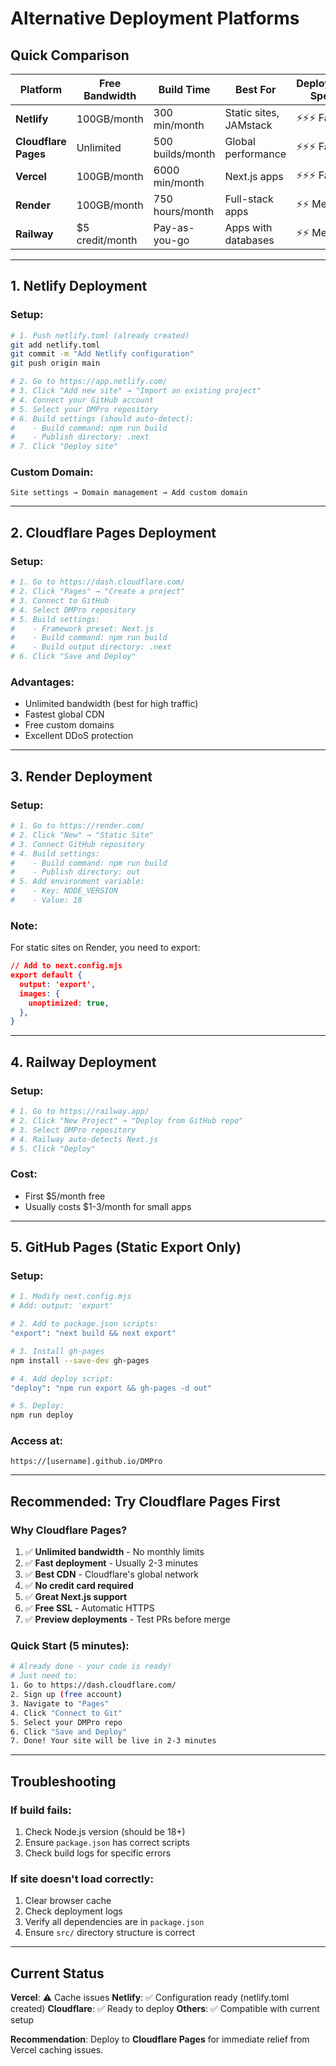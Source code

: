# Alternative Deployment Platforms

## Quick Comparison

| Platform | Free Bandwidth | Build Time | Best For | Deployment Speed |
|----------|---------------|------------|----------|------------------|
| **Netlify** | 100GB/month | 300 min/month | Static sites, JAMstack | ⚡⚡⚡ Fast |
| **Cloudflare Pages** | Unlimited | 500 builds/month | Global performance | ⚡⚡⚡ Fast |
| **Vercel** | 100GB/month | 6000 min/month | Next.js apps | ⚡⚡⚡ Fast |
| **Render** | 100GB/month | 750 hours/month | Full-stack apps | ⚡⚡ Medium |
| **Railway** | $5 credit/month | Pay-as-you-go | Apps with databases | ⚡⚡ Medium |

---

## 1. Netlify Deployment

### Setup:
```bash
# 1. Push netlify.toml (already created)
git add netlify.toml
git commit -m "Add Netlify configuration"
git push origin main

# 2. Go to https://app.netlify.com/
# 3. Click "Add new site" → "Import an existing project"
# 4. Connect your GitHub account
# 5. Select your DMPro repository
# 6. Build settings (should auto-detect):
#    - Build command: npm run build
#    - Publish directory: .next
# 7. Click "Deploy site"
```

### Custom Domain:
```
Site settings → Domain management → Add custom domain
```

---

## 2. Cloudflare Pages Deployment

### Setup:
```bash
# 1. Go to https://dash.cloudflare.com/
# 2. Click "Pages" → "Create a project"
# 3. Connect to GitHub
# 4. Select DMPro repository
# 5. Build settings:
#    - Framework preset: Next.js
#    - Build command: npm run build
#    - Build output directory: .next
# 6. Click "Save and Deploy"
```

### Advantages:
- Unlimited bandwidth (best for high traffic)
- Fastest global CDN
- Free custom domains
- Excellent DDoS protection

---

## 3. Render Deployment

### Setup:
```bash
# 1. Go to https://render.com/
# 2. Click "New" → "Static Site"
# 3. Connect GitHub repository
# 4. Build settings:
#    - Build command: npm run build
#    - Publish directory: out
# 5. Add environment variable:
#    - Key: NODE_VERSION
#    - Value: 18
```

### Note:
For static sites on Render, you need to export:
```json
// Add to next.config.mjs
export default {
  output: 'export',
  images: {
    unoptimized: true,
  },
}
```

---

## 4. Railway Deployment

### Setup:
```bash
# 1. Go to https://railway.app/
# 2. Click "New Project" → "Deploy from GitHub repo"
# 3. Select DMPro repository
# 4. Railway auto-detects Next.js
# 5. Click "Deploy"
```

### Cost:
- First $5/month free
- Usually costs $1-3/month for small apps

---

## 5. GitHub Pages (Static Export Only)

### Setup:
```bash
# 1. Modify next.config.mjs
# Add: output: 'export'

# 2. Add to package.json scripts:
"export": "next build && next export"

# 3. Install gh-pages
npm install --save-dev gh-pages

# 4. Add deploy script:
"deploy": "npm run export && gh-pages -d out"

# 5. Deploy:
npm run deploy
```

### Access at:
```
https://[username].github.io/DMPro
```

---

## Recommended: Try Cloudflare Pages First

### Why Cloudflare Pages?
1. ✅ **Unlimited bandwidth** - No monthly limits
2. ✅ **Fast deployment** - Usually 2-3 minutes
3. ✅ **Best CDN** - Cloudflare's global network
4. ✅ **No credit card required**
5. ✅ **Great Next.js support**
6. ✅ **Free SSL** - Automatic HTTPS
7. ✅ **Preview deployments** - Test PRs before merge

### Quick Start (5 minutes):
```bash
# Already done - your code is ready!
# Just need to:
1. Go to https://dash.cloudflare.com/
2. Sign up (free account)
3. Navigate to "Pages"
4. Click "Connect to Git"
5. Select your DMPro repo
6. Click "Save and Deploy"
7. Done! Your site will be live in 2-3 minutes
```

---

## Troubleshooting

### If build fails:
1. Check Node.js version (should be 18+)
2. Ensure `package.json` has correct scripts
3. Check build logs for specific errors

### If site doesn't load correctly:
1. Clear browser cache
2. Check deployment logs
3. Verify all dependencies are in `package.json`
4. Ensure `src/` directory structure is correct

---

## Current Status

**Vercel**: ⚠️ Cache issues
**Netlify**: ✅ Configuration ready (netlify.toml created)
**Cloudflare**: ✅ Ready to deploy
**Others**: ✅ Compatible with current setup

**Recommendation**: Deploy to **Cloudflare Pages** for immediate relief from Vercel caching issues.
